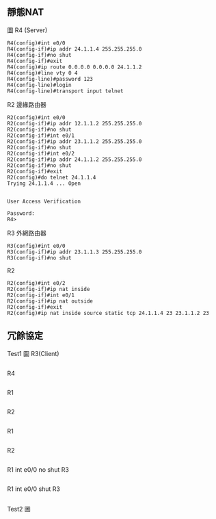 ## 靜態NAT

圖
R4 (Server)
```
R4(config)#int e0/0
R4(config-if)#ip addr 24.1.1.4 255.255.255.0
R4(config-if)#no shut
R4(config-if)#exit
R4(config)#ip route 0.0.0.0 0.0.0.0 24.1.1.2
R4(config)#line vty 0 4
R4(config-line)#password 123
R4(config-line)#login
R4(config-line)#transport input telnet
```
R2 邊緣路由器
```
R2(config)#int e0/0
R2(config-if)#ip addr 12.1.1.2 255.255.255.0
R2(config-if)#no shut
R2(config-if)#int e0/1
R2(config-if)#ip addr 23.1.1.2 255.255.255.0
R2(config-if)#no shut
R2(config-if)#int e0/2
R2(config-if)#ip addr 24.1.1.2 255.255.255.0
R2(config-if)#no shut
R2(config-if)#exit
R2(config)#do telnet 24.1.1.4
Trying 24.1.1.4 ... Open


User Access Verification

Password:
R4>
```
R3 外網路由器
```
R3(config)#int e0/0
R3(config-if)#ip addr 23.1.1.3 255.255.255.0
R3(config-if)#no shut
```
R2
```
R2(config)#int e0/2
R2(config-if)#ip nat inside
R2(config-if)#int e0/1
R2(config-if)#ip nat outside
R2(config-if)#exit
R2(config)#ip nat inside source static tcp 24.1.1.4 23 23.1.1.2 23
```

## 冗餘協定

Test1
圖
R3(Client)
```

```
R4
```

```
R1
```

```
R2
```

```
R1
```

```
R2
```

```
R1 int e0/0 no shut
R3
```

```
R1 int e0/0 shut
R3
```

```

Test2
圖

